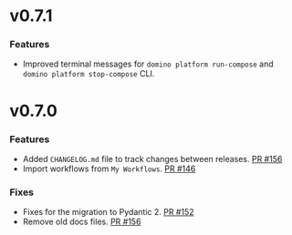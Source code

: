 # v0.7.1

### Features
* Improved terminal messages for `domino platform run-compose` and `domino platform stop-compose` CLI.


# v0.7.0

### Features
* Added `CHANGELOG.md` file to track changes between releases. [PR #156](https://github.com/Tauffer-Consulting/domino/pull/156)
* Import workflows from `My Workflows`. [PR #146](https://github.com/Tauffer-Consulting/domino/pull/146)


### Fixes
* Fixes for the migration to Pydantic 2. [PR #152](https://github.com/Tauffer-Consulting/domino/pull/152)
* Remove old docs files. [PR #156](https://github.com/Tauffer-Consulting/domino/pull/156)
